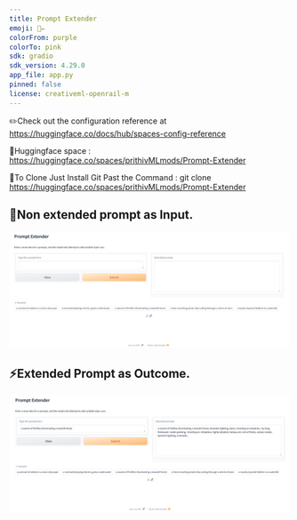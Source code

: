 ```yaml
---
title: Prompt Extender
emoji: 💬✏️
colorFrom: purple
colorTo: pink
sdk: gradio
sdk_version: 4.29.0
app_file: app.py
pinned: false
license: creativeml-openrail-m
---
```


✏️Check out the configuration reference at https://huggingface.co/docs/hub/spaces-config-reference

🚀Huggingface space : https://huggingface.co/spaces/prithivMLmods/Prompt-Extender

🚀To Clone Just Install Git Past the Command : git clone https://huggingface.co/spaces/prithivMLmods/Prompt-Extender

## 🫙Non extended prompt as Input. 

![alt text](assets/pe1.png)

## ⚡Extended Prompt as Outcome.

![alt text](assets/pe2.png)
